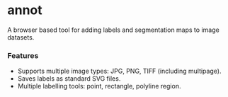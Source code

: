 # annot
A browser based tool for adding labels and segmentation maps to image datasets.

### Features
- Supports multiple image types: JPG, PNG, TIFF (including multipage).
- Saves labels as standard SVG files.
- Multiple labelling tools: point, rectangle, polyline region.
